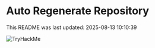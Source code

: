 # Auto Regenerate Repository

This README was last updated: 2025-08-13 10:10:39

 ![TryHackMe](https://tryhackme.com/badge/533634)